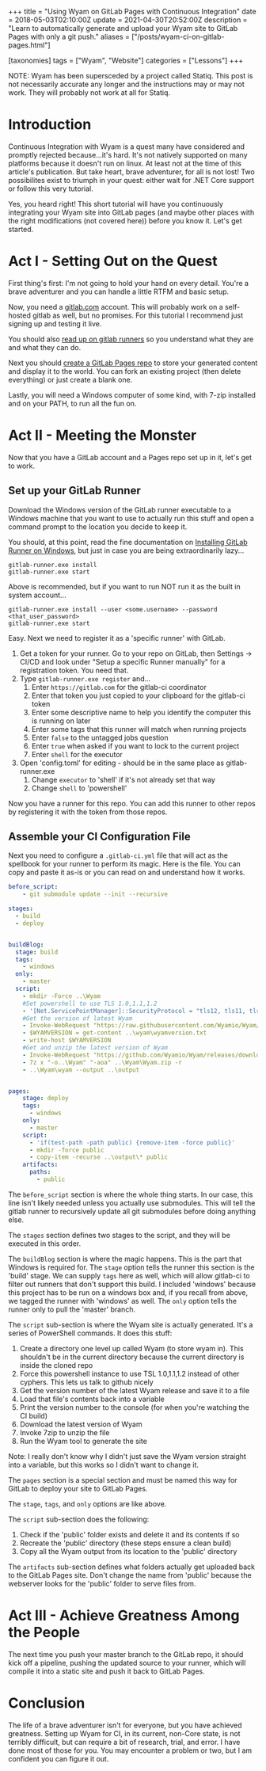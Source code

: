 +++
title = "Using Wyam on GitLab Pages with Continuous Integration"
date = 2018-05-03T02:10:00Z
update = 2021-04-30T20:52:00Z
description = "Learn to automatically generate and upload your Wyam site to GitLab Pages with only a git push."
aliases = ["/posts/wyam-ci-on-gitlab-pages.html"]

[taxonomies]
tags = ["Wyam", "Website"]
categories = ["Lessons"]
+++

<note>
    NOTE: Wyam has been supersceded by a project called Statiq. This post is not necessarily accurate any longer and the instructions may or may not work. They will probably not work at all for Statiq.
</note>

# Introduction
Continuous Integration with Wyam is a quest many have considered and promptly rejected because...it's hard. It's not natively supported on many platforms because it doesn't run on linux. At least not at the time of this article's publication. But take heart, brave adventurer, for all is not lost! Two possibilites exist to triumph in your quest: either wait for .NET Core support or follow this very tutorial.

Yes, you heard right! This short tutorial will have you continuously integrating your Wyam site into GitLab pages (and maybe other places with the right modifications (not covered here)) before you know it. Let's get started.

# Act I - Setting Out on the Quest
First thing's first: I'm not going to hold your hand on every detail. You're a brave adventurer and you can handle a little RTFM and basic setup.

Now, you need a [gitlab.com](https://gitlab.com) account. This will probably work on a self-hosted gitlab as well, but no promises. For this tutorial I recommend just signing up and testing it live.

You should also [read up on gitlab runners][gitlab-runner] so you understand what they are and what they can do.

Next you should [create a GitLab Pages repo][gitlab-pages] to store your generated content and display it to the world. You can fork an existing project (then delete everything) or just create a blank one.

Lastly, you will need a Windows computer of some kind, with 7-zip installed and on your PATH, to run all the fun on.

# Act II - Meeting the Monster
Now that you have a GitLab account and a Pages repo set up in it, let's get to work.

## Set up your GitLab Runner
Download the Windows version of the GitLab runner executable to a Windows machine that you want to use to actually run this stuff and open a command prompt to the location you decide to keep it.

You should, at this point, read the fine documentation on [Installing GitLab Runner on Windows][install-gitlab-runner], but just in case you are being extraordinarily lazy...

```
gitlab-runner.exe install
gitlab-runner.exe start
```
Above is recommended, but if you want to run NOT run it as the built in system account...

```
gitlab-runner.exe install --user <some.username> --password <that_user_password>
gitlab-runner.exe start
```

Easy. Next we need to register it as a 'specific runner' with GitLab.

1. Get a token for your runner. Go to your repo on GitLab, then Settings -> CI/CD and look under "Setup a specific Runner manually" for a registration token. You need that.
2. Type `gitlab-runner.exe register` and...
    1. Enter `https://gitlab.com` for the gitlab-ci coordinator
    2. Enter that token you just copied to your clipboard for the gitlab-ci token
    3. Enter some descriptive name to help you identify the computer this is running on later
    4. Enter some tags that this runner will match when running projects
    5. Enter `false` to the untagged jobs question
    6. Enter `true` when asked if you want to lock to the current project
    7. Enter `shell` for the executor
3. Open 'config.toml' for editing - should be in the same place as gitlab-runner.exe
    1. Change `executor` to 'shell' if it's not already set that way
    2. Change `shell` to 'powershell'


Now you have a runner for this repo. You can add this runner to other repos by registering it with the token from those repos.

## Assemble your CI Configuration File

Next you need to configure a `.gitlab-ci.yml` file that will act as the spellbook for your runner to perform its magic. Here is the file. You can copy and paste it as-is or you can read on and understand how it works.


```yml
before_script:
    - git submodule update --init --recursive

stages:
  - build
  - deploy


buildBlog:
  stage: build
  tags:
    - windows
  only:
    - master
  script:
    - mkdir -Force ..\Wyam
    #Set powershell to use TLS 1.0,1.1,1.2
    - '[Net.ServicePointManager]::SecurityProtocol = "tls12, tls11, tls"'
    #Get the version of latest Wyam
    - Invoke-WebRequest "https://raw.githubusercontent.com/Wyamio/Wyam/master/RELEASE" -outfile ..\Wyam\wyamversion.txt
    - $WYAMVERSION = get-content ..\wyam\wyamversion.txt
    - write-host $WYAMVERSION
    #Get and unzip the latest version of Wyam
    - Invoke-WebRequest "https://github.com/Wyamio/Wyam/releases/download/$WYAMVERSION/Wyam-$WYAMVERSION.zip" -OutFile ..\Wyam\Wyam.zip
    - 7z x "-o..\Wyam" "-aoa" ..\Wyam\Wyam.zip -r
    - ..\Wyam\wyam --output ..\output


pages:
    stage: deploy
    tags:
      - windows
    only:
      - master
    script:
      - 'if(test-path -path public) {remove-item -force public}'
      - mkdir -force public
      - copy-item -recurse ..\output\* public
    artifacts:
      paths:
        - public
```

The `before_script` section is where the whole thing starts. In our case, this line isn't likely needed unless you actually use submodules. This will tell the gitlab runner to recursively update all git submodules before doing anything else.

The `stages` section defines two stages to the script, and they will be executed in this order.

The `buildBlog` section is where the magic happens. This is the part that Windows is required for. The `stage` option tells the runner this section is the 'build' stage. We can supply `tags` here as well, which will allow gitlab-ci to filter out runners that don't support this build. I included 'windows' because this project has to be run on a windows box and, if you recall from above, we tagged the runner with 'windows' as well. The `only` option tells the runner only to pull the 'master' branch.

The `script` sub-section is where the Wyam site is actually generated. It's a series of PowerShell commands. It does this stuff:

1. Create a directory one level up called Wyam (to store wyam in). This shouldn't be in the current directory because the current directory is inside the cloned repo
2. Force this powershell instance to use TSL 1.0,1.1,1.2 instead of other cyphers. This lets us talk to github nicely
3. Get the version number of the latest Wyam release and save it to a file
4. Load that file's contents back into a variable
5. Print the version number to the console (for when you're watching the CI build)
6. Download the latest version of Wyam
7. Invoke 7zip to unzip the file
8. Run the Wyam tool to generate the site

<note>Note: I really don't know why I didn't just save the Wyam version straight into a variable, but this works so I didn't want to change it.</note>


The `pages` section is a special section and must be named this way for GitLab to deploy your site to GitLab Pages.

The `stage`, `tags`, and `only` options are like above.

The `script` sub-section does the following:

1. Check if the 'public' folder exists and delete it and its contents if so
2. Recreate the 'public' directory (these steps ensure a clean build)
3. Copy all the Wyam output from its location to the 'public' directory

The `artifacts` sub-section defines what folders actually get uploaded back to the GitLab Pages site. Don't change the name from 'public' because the webserver looks for the 'public' folder to serve files from.

# Act III - Achieve Greatness Among the People

The next time you push your master branch to the GitLab repo, it should kick off a pipeline, pushing the updated source to your runner, which will compile it into a static site and push it back to GitLab Pages.

# Conclusion

The life of a brave adventurer isn't for everyone, but you have achieved greatness. Setting up Wyam for CI, in its current, non-Core state, is not terribly difficult, but can require a bit of research, trial, and error. I have done most of those for you. You may encounter a problem or two, but I am confident you can figure it out.

[gitlab-runner]:https://docs.gitlab.com/runner/ "GitLab Runner Documentation"
[gitlab-pages]:https://docs.gitlab.com/ee/user/project/pages/ "GitLab Pages Documentation"
[install-gitlab-runner]:https://docs.gitlab.com/runner/install/windows.html "Installing GitLab Runner on Windows"